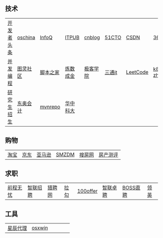 <!--
 * @Description: In User Settings Edit
 * @Author: your name
 * @Date: 2019-08-26 20:50:40
 * @LastEditTime: 2019-09-28 23:52:01
 * @LastEditors: Please set LastEditors
 -->
 ## 技术
 |  |  |  |  |  |  |  |  |  |  |
 | :---- | :---- | :---- | :---- | :---- | :---- | :---- | :---- | :---- | :---- |
 | [开发者头条](http://toutiao.io) | [oschina](http://www.oschina.net) | [InfoQ](http://www.infoq.com/cn/) | [ITPUB](http://www.itpub.net) | [cnblog](http://www.cnblogs.com) | [51CTO](http://www.51cto.com) | [CSDN](http://www.csdn.net) | [36kr](http://36kr.com) | [我是PM](http://www.woshipm.com) | [知乎](http://www.zhihu.com) |
 | [并发编程](http://ifeve.com) | [图灵社区](http://www.ituring.com.cn) | [脚本之家](http://www.jb51.net) | [炼数成金](http://f.dataguru.cn) | [极客学院](http://www.jikexueyuan.com) | [三通it](http://www.santongit.com) | [LeetCode](https://leetcode-cn.com) | [k8s-zh](https://kubernetes.feisky.xyz/zh/) | [k8s](https://kubernetes.io/cn/docs/) | [书栈网](https://www.bookstack.cn) |
 | [研究生招生](http://www.chsi.com.cn) | [东奥会计](http://www.dongao.com) | [mvnrepo](http://mvnrepository.com) | [华中科大](http://mirrors.hust.edu.cn) |
## 购物
 |  |  |  |  |  |  |
 | :---- | :---- | :---- | :---- | :---- |  :---- |
 | [淘宝](https://www.taobao.com) | [京东](http://www.jd.com) | [亚马逊](http://www.amazon.cn) | [SMZDM](http://www.smzdm.com) | [搜房网](http://www.soufun.com) | [房产测评](http://www.cricbigdata.cn) |
## 求职
 |  |  |  |  |  |  |  |  |
 | :---- | :---- | :---- | :---- | :---- |  :---- | :---- | :---- |
 | [前程无忧](http://www.51job.com) | [智联招聘](http://www.zhaopin.com) | [猎聘网](http://www.liepin.com) | [拉勾](http://www.lagou.com) | [100offer](https://cn.100offer.com) | [智联卓聘](http://www.highpin.cn) | [BOSS直聘](http://www.zhipin.com) | [领英](http://www.linkedin.com) |
 ## 工具
 |  |  |  |  |  |  |
 | :---- | :---- | :---- | :---- | :---- |  :---- |
 | [星辰代理](http://starhub.cloud) | [osxwin](https://www.osxwin.com) |  |  |  |  |